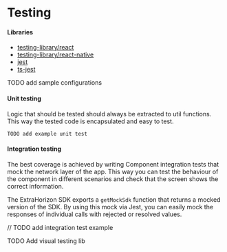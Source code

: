 # Testing

#### Libraries <a href="#testing-framework" id="testing-framework"></a>

* [testing-library/react](https://testing-library.com/docs/react-testing-library/intro/)
* [testing-library/react-native](https://testing-library.com/docs/react-native-testing-library/intro)
* [jest](https://jestjs.io/)
* [ts-jest](https://www.npmjs.com/package/ts-jest)

TODO add sample configurations

#### Unit testing

Logic that should be tested should always be extracted to util functions. This way the tested code is encapsulated and easy to test.

`TODO add example unit test`

#### Integration testing

The best coverage is achieved by writing Component integration tests that mock the network layer of the app. This way you can test the behaviour of the component in different scenarios and check that the screen shows the correct information.

The ExtraHorizon SDK exports a `getMockSdk` function that returns a mocked version of the SDK. By using this mock via Jest, you can easily mock the responses of individual calls with rejected or resolved values.

// TODO add integration test example

TODO Add visual testing lib
